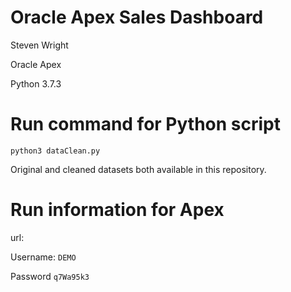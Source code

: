 # Oracle Apex Sales Dashboard
Steven Wright

Oracle Apex

Python 3.7.3

# Run command for Python script
```
python3 dataClean.py
```

Original and cleaned datasets both available in this repository.

# Run information for Apex
url: 

Username: ``` DEMO ```

Password ``` q7Wa95k3 ```
